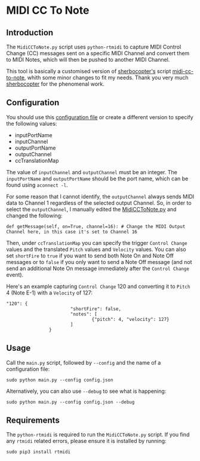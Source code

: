 # MIDI CC To Note

## Introduction

The `MidiCCToNote.py` script uses `python-rtmidi` to capture MIDI Control Change (CC) messages sent on a specific MIDI Channel and convert them to MIDI Notes, which will then be pushed to another MIDI Channel.

This tool is basically a customised version of [sherbocopter's](https://github.com/sherbocopter/midi-cc-to-note) script [midi-cc-to-note](https://github.com/sherbocopter/midi-cc-to-note), whith some minor changes to fit my needs. Thank you very much [sherbocopter](https://github.com/sherbocopter) for the phenomenal work.

## Configuration

You should use this [configuration file](https://github.com/RowdyVoyeur/midi-tools/blob/main/cc-to-note/config.json) or create a different version to specify the following values:

- inputPortName
- inputChannel
- outputPortName
- outputChannel
- ccTranslationMap

The value of `inputChannel` and `outputChannel` must be an integer. The `inputPortName` and `outputPortName` should be the port name, which can be found using `aconnect -l`.

For some reason that I cannot identify, the `outputChannel` always sends MIDI data to Channel 1 regardless of the selected output Channel. So, in order to select the `outputChannel`, I manually edited the [MidiCCToNote.py](https://github.com/RowdyVoyeur/midi-tools/blob/main/cc-to-note/MidiCCToNote.py) and changed the following:

```
def getMessage(self, on=True, channel=16): # Change the MIDI Output Channel here, in this case it's set to Channel 16
```

Then, under `ccTranslationMap` you can specify the trigger `Control Change` values and the translated `Pitch` values and `Velocity` values. You can also set `shortFire` to `true` if you want to send both Note On and Note Off messages or to `false` if you only want to send a Note Off message (and not send an additional Note On message immediately after the `Control Change` event).

Here's an example capturing `Control Change` 120 and converting it to `Pitch` 4 (Note E-1) with a `Velocity` of 127:
```
"120": {
                        "shortFire": false,
                        "notes": [
                                {"pitch": 4, "velocity": 127}
                        ]
                }
```

## Usage

Call the `main.py` script, followed by `--config` and the name of a configuration file:

```
sudo python main.py --config config.json
```
Alternatively, you can also use `--debug` to see what is happening:
```
sudo python main.py --config config.json --debug
```

## Requirements

The `python-rtmidi` is required to run the `MidiCCToNote.py` script. If you find any `rtmidi` related errors, please ensure it is installed by running:
```
sudo pip3 install rtmidi
```

